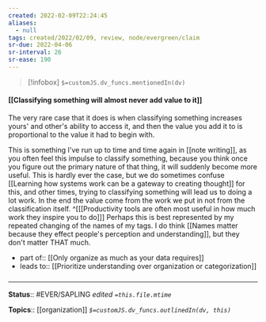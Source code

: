```yaml
---
created: 2022-02-09T22:24:45 
aliases:
  - null
tags: created/2022/02/09, review, node/evergreen/claim
sr-due: 2022-04-06
sr-interval: 26
sr-ease: 190
---
```

> [!infobox]
`$=customJS.dv_funcs.mentionedIn(dv)`

#### [[Classifying something will almost never add value to it]] 

The very rare case that it does is when classifying something increases yours' and other's ability to access it, and then the value you add it to is proportional to the value it had to begin with.

This is something I've run up to time and time again in [[note writing]], as you often feel this impulse to classify something, because you think once you figure out the primary nature of that thing, it will suddenly become more useful. This is hardly ever the case, but we do sometimes confuse [[Learning how systems work can be a gateway to creating thought]] for this, and other times, trying to classifying something will lead us to doing a lot work. In the end the value come from the work we put in not from the classification itself. 
^[[[Productivity tools are often most useful in how much work they inspire you to do]]]
Perhaps this is best represented by my repeated changing of the names of my tags. I do think [[Names matter because they effect people's perception and understanding]], but they don't matter THAT much.

- part of:: [[Only organize as much as your data requires]]
- leads to:: [[Prioritize understanding over organization or categorization]]

### <hr class="footnote"/>

**Status**:: #EVER/SAPLING 
*edited `=this.file.mtime`*

**Topics**:: [[organization]]
*`$=customJS.dv_funcs.outlinedIn(dv, this)`*
